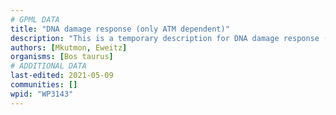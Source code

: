 ```yaml
---
# GPML DATA
title: "DNA damage response (only ATM dependent)"
description: "This is a temporary description for DNA damage response (only ATM dependent)"
authors: [Mkutmon, Eweitz]
organisms: [Bos taurus]
# ADDITIONAL DATA
last-edited: 2021-05-09
communities: []
wpid: "WP3143"
---
```

